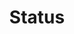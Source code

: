 ---
layout: pattern.njk
tags: 
    - mobile_de
    - mobile_components_de
    - page
key: status-mobile_de
title: Status
parent: components-mobile_de
image: mobile/overview/status.webp
keywords: status, alert, warning, success, information
order: 175
---